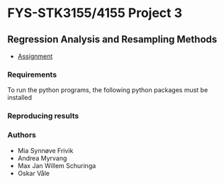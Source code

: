 # FYS-STK3155/4155 Project 3

## Regression Analysis and Resampling Methods
- [Assignment](https://github.com/CompPhysics/MachineLearning/blob/master/doc/Projects/2023/Project3/pdf/Project3.pdf)

### Requirements
To run the python programs, the following python packages must be installed


### Reproducing results


### Authors
- Mia Synnøve Frivik
- Andrea Myrvang
- Max Jan Willem Schuringa
- Oskar Våle